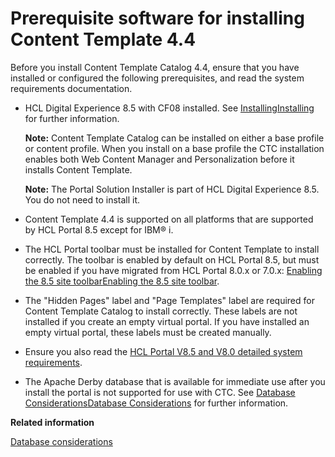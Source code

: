 # Prerequisite software for installing Content Template 4.4

Before you install Content Template Catalog 4.4, ensure that you have installed or configured the following prerequisites, and read the system requirements documentation.

-   HCL Digital Experience 8.5 with CF08 installed. See [Installing](../install/installing_parent2.md)[Installing](../install/installing_parent2.md) for further information.

    **Note:** Content Template Catalog can be installed on either a base profile or content profile. When you install on a base profile the CTC installation enables both Web Content Manager and Personalization before it installs Content Template.

    **Note:** The Portal Solution Installer is part of HCL Digital Experience 8.5. You do not need to install it.

-   Content Template 4.4 is supported on all platforms that are supported by HCL Portal 8.5 except for IBM® i.
-   The HCL Portal toolbar must be installed for Content Template to install correctly. The toolbar is enabled by default on HCL Portal 8.5, but must be enabled if you have migrated from HCL Portal 8.0.x or 7.0.x: [Enabling the 8.5 site toolbar](../migrate/mig_t_enable_toolbar.md)[Enabling the 8.5 site toolbar](../migrate/mig_t_enable_toolbar.md).
-   The "Hidden Pages" label and "Page Templates" label are required for Content Template Catalog to install correctly. These labels are not installed if you create an empty virtual portal. If you have installed an empty virtual portal, these labels must be created manually.
-   Ensure you also read the [HCL Portal V8.5 and V8.0 detailed system requirements](https://support.hcltechsw.com/csm?id=kb_article&sysparm_article=KB0013514).
-   The Apache Derby database that is available for immediate use after you install the portal is not supported for use with CTC. See [Database Considerations](../plan/db_considerations.md)[Database Considerations](../plan/db_considerations.md) for further information.


**Related information**  


[Database considerations](../plan/db_considerations.md)

